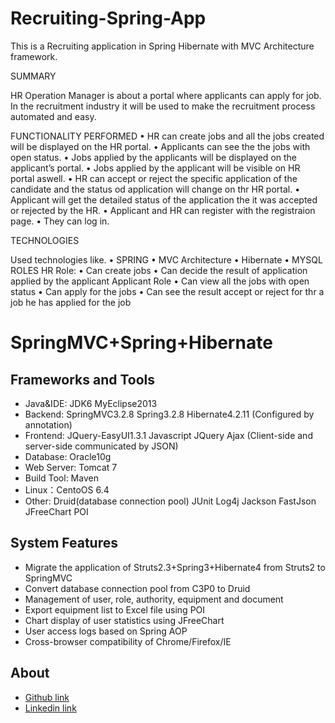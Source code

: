 # Recruiting-Spring-App
This is a Recruiting application in Spring Hibernate with MVC Architecture framework. 

SUMMARY

HR Operation Manager is about a portal where applicants can apply for job. In the recruitment industry it will be used to  make the recruitment process  automated and easy.

FUNCTIONALITY PERFORMED
•	HR can create jobs and all the jobs created will be displayed on the HR portal.
•	Applicants can see the the jobs with open status.
•	Jobs applied by the applicants will be displayed on the applicant’s portal.
•	Jobs applied by the applicant will be visible on HR portal aswell.
•	HR can accept or reject the specific application of the candidate and the status od application will change on thr HR portal.
•	Applicant will get the detailed status of the application the it was accepted or rejected by the HR.
•	Applicant and HR can register with the registraion page.
•	They can log in.

TECHNOLOGIES 

Used technologies like.
•	SPRING
•	MVC Architecture
•	Hibernate
•	MYSQL
ROLES
	HR Role:
•	Can create jobs
•	Can decide the result of application applied by the applicant
Applicant Role
•	Can view all the jobs with open status
•	Can apply for the jobs
•	Can see the result accept or reject for thr a job he has applied for the job


﻿SpringMVC+Spring+Hibernate
===============

Frameworks and Tools
-----------------------------------
* Java&IDE: JDK6 MyEclipse2013
* Backend:  SpringMVC3.2.8 Spring3.2.8 Hibernate4.2.11 (Configured by annotation)
* Frontend: JQuery-EasyUI1.3.1 Javascript JQuery Ajax (Client-side and server-side communicated by JSON)
* Database: Oracle10g
* Web Server: Tomcat 7
* Build Tool: Maven
* Linux：CentoOS 6.4
* Other: Druid(database connection pool) JUnit Log4j Jackson FastJson JFreeChart POI

System Features
-----------------------------------
* Migrate the application of Struts2.3+Spring3+Hibernate4 from Struts2 to SpringMVC
* Convert database connection pool from C3P0 to Druid
* Management of user, role, authority, equipment and document
* Export equipment list to Excel file using POI
* Chart display of user statistics using JFreeChart
* User access logs based on Spring AOP
* Cross-browser compatibility of Chrome/Firefox/IE

About
-----------------------------------
* [Github link](https://github.com/ZhibingXie)
* [Linkedin link](http://www.linkedin.com/in/zhibingxie)

